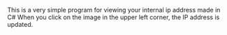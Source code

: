 This is a very simple program for viewing your internal ip address made in C#
When you click on the image in the upper left corner, the IP address is updated.
